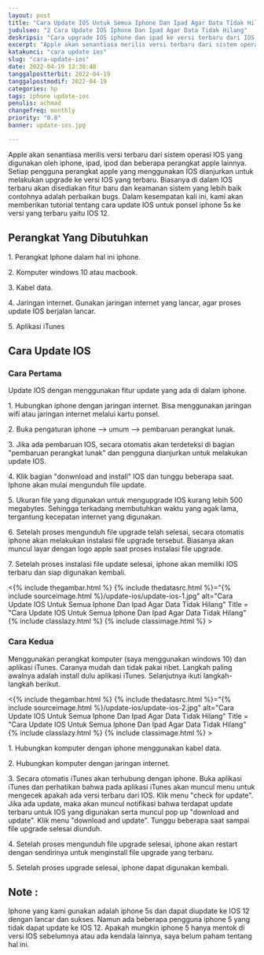 ```yaml
---
layout: post
title: "Cara Update IOS Untuk Semua Iphone Dan Ipad Agar Data Tidak Hilang"
judulseo: "2 Cara Update IOS Iphone Dan Ipad Agar Data Tidak Hilang"
deskripsi: "Cara upgrade IOS iphone dan ipad ke versi terbaru dari IOS, berikut 2 cara proses upgrade yang biasa digunakan para pengguna perangkat apple iphone 5s, juga bisa untuk semua perangkat iphone dan ipad"
excerpt: "Apple akan senantiasa merilis versi terbaru dari sistem operasi IOS yang digunakan oleh iphone, ipad, ipod dan beberapa perangkat apple lainnya. Setiap pengguna perangkat apple yang menggunakan IOS dianjurkan untuk melakukan upgrade ke versi IOS yang terbaru"
katakunci: "cara update ios"
slug: "cara-update-ios"
date: 2022-04-19 12:30:40
tanggalpostterbit: 2022-04-19
tanggalpostmodif: 2022-04-19
categories: hp
tags: iphone update-ios
penulis: achmad
changefreq: monthly
priority: "0.8"
banner: update-ios.jpg

---
```


<p>Apple akan senantiasa merilis versi terbaru dari sistem operasi IOS yang digunakan oleh iphone, ipad, ipod dan beberapa perangkat apple lainnya. Setiap pengguna perangkat apple yang menggunakan IOS dianjurkan untuk melakukan upgrade ke versi IOS yang terbaru. Biasanya di dalam IOS terbaru akan disediakan fitur baru dan keamanan sistem yang lebih baik contohnya adalah perbaikan bugs. Dalam kesempatan kali ini, kami akan memberikan tutorial tentang cara update IOS untuk ponsel iphone 5s ke versi yang terbaru yaitu IOS 12.</p>


## Perangkat Yang Dibutuhkan

<p>1. Perangkat Iphone dalam hal ini iphone.</p>

<p>2. Komputer windows 10 atau macbook.</p>

<p>3. Kabel data.</p>

<p>4. Jaringan internet. Gunakan jaringan internet yang lancar, agar proses update IOS berjalan lancar.</p>

<p>5. Aplikasi iTunes</p>


## Cara Update IOS

<h3 class="{% include classh3.html %}" >Cara Pertama</h3>

<p>Update IOS dengan menggunakan fitur update yang ada di dalam iphone.</p>

<p>1. Hubungkan iphone dengan jaringan internet. Bisa menggunakan jaringan wifi atau jaringan internet melalui kartu ponsel.</p>

<p>2. Buka pengaturan iphone --> umum --> pembaruan perangkat lunak.</p>

<p>3. Jika ada pembaruan IOS, secara otomatis akan terdeteksi di bagian "pembaruan perangkat lunak" dan pengguna dianjurkan untuk melakukan update IOS. </p>

<p>4. Klik bagian "donwnload and install" IOS dan tunggu beberapa saat. Iphone akan mulai mengunduh file update.</p>

<p>5. Ukuran file yang digunakan untuk mengupgrade IOS kurang lebih 500 megabytes. Sehingga terkadang membutuhkan waktu yang agak lama, tergantung kecepatan internet yang digunakan.</p>

<p>6. Setelah proses mengunduh file upgrade telah selesai, secara otomatis iphone akan melakukan instalasi file upgrade tersebut. Biasanya akan muncul layar dengan logo apple saat proses instalasi file upgrade.</p>

<p>7. Setelah proses instalasi file update selesai, iphone akan memiliki IOS terbaru dan siap digunakan kembali.</p>

<p><{% include thegambar.html %} {% include thedatasrc.html %}="{% include sourceimage.html %}/update-ios/update-ios-1.jpg" alt="Cara Update IOS Untuk Semua Iphone Dan Ipad Agar Data Tidak Hilang" Title = "Cara Update IOS Untuk Semua Iphone Dan Ipad Agar Data Tidak Hilang" {% include classlazy.html %} {% include classimage.html %} ></p>

<h3 class="{% include classh3.html %}" >Cara Kedua</h3>

<p>Menggunakan perangkat komputer (saya menggunakan windows 10) dan aplikasi iTunes. Caranya mudah dan tidak pakai ribet. Langkah paling awalnya adalah install dulu aplikasi iTunes. Selanjutnya ikuti langkah-langkah berikut.</p> 

<p><{% include thegambar.html %} {% include thedatasrc.html %}="{% include sourceimage.html %}/update-ios/update-ios-2.jpg" alt="Cara Update IOS Untuk Semua Iphone Dan Ipad Agar Data Tidak Hilang" Title = "Cara Update IOS Untuk Semua Iphone Dan Ipad Agar Data Tidak Hilang" {% include classlazy.html %} {% include classimage.html %} ></p>

<p>1. Hubungkan komputer dengan iphone menggunakan kabel data.</p>

<p>2. Hubungkan komputer dengan jaringan internet.</p>

<p>3. Secara otomatis iTunes akan terhubung dengan iphone. Buka aplikasi iTunes dan perhatikan bahwa pada aplikasi iTunes akan muncul menu untuk mengecek apakah ada versi terbaru dari IOS. Klik menu "check for update". Jika ada update, maka akan muncul notifikasi bahwa terdapat update terbaru untuk IOS yang digunakan serta muncul pop up "download and update". Klik menu "download and update". Tunggu beberapa saat sampai file upgrade selesai diunduh.</p>

<p>4. Setelah proses mengunduh file upgrade selesai, iphone akan restart dengan sendirinya untuk menginstall file upgrade yang terbaru.</p>

<p>5. Setelah proses upgrade selesai, iphone dapat digunakan kembali.</p>


## Note :

<p>Iphone yang kami gunakan adalah iphone 5s dan dapat diupdate ke IOS 12 dengan lancar dan sukses. Namun ada beberapa pengguna iphone 5 yang tidak dapat update ke IOS 12. Apakah mungkin iphone 5 hanya mentok di versi IOS sebelumnya atau ada kendala lainnya, saya belum paham tentang hal ini.</p>







